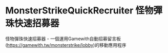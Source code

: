 # MonsterStrikeQuickRecruiter 怪物彈珠快速招募器
怪物彈珠快速招募器 - 一個運用Gamewith自動招募留言板(https://gamewith.tw/monsterstrike/lobby)的移動應用程序
